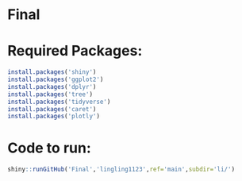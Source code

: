 # Final

# Required Packages:
``` r
install.packages('shiny')  
install.packages('ggplot2')  
install.packages('dplyr')  
install.packages('tree')  
install.packages('tidyverse')  
install.packages('caret')   
install.packages('plotly')  
```
# Code to run:  

```r
shiny::runGitHub('Final','lingling1123',ref='main',subdir='li/')
```
